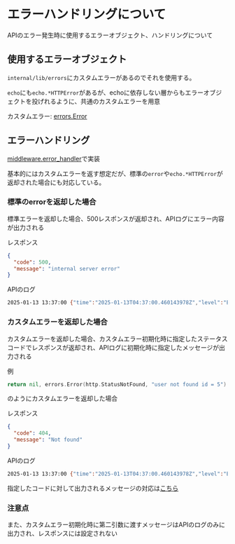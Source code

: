 # エラーハンドリングについて
APIのエラー発生時に使用するエラーオブジェクト、ハンドリングについて

## 使用するエラーオブジェクト
`internal/lib/errors`にカスタムエラーがあるのでそれを使用する。

`echo`にも`echo.*HTTPError`があるが、echoに依存しない層からもエラーオブジェクトを投げれるように、共通のカスタムエラーを用意

カスタムエラー: [errors.Error](../internal/lib/errors/errors.go)

## エラーハンドリング

[middleware.error_handler](../internal/application/middleware/error_handler.go)で実装

基本的にはカスタムエラーを返す想定だが、標準の`error`や`echo.*HTTPError`が返却された場合にも対応している。

### 標準のerrorを返却した場合
標準エラーを返却した場合、500レスポンスが返却され、APIログにエラー内容が出力される

レスポンス
```json
{
  "code": 500,
  "message": "internal server error"
}
```

APIのログ
```sh
2025-01-13 13:37:00 {"time":"2025-01-13T04:37:00.460143978Z","level":"ERROR","prefix":"echo","file":"error_handler.go","line":"22","message":"'errors.Error()'の実行内容"}
```

### カスタムエラーを返却した場合
カスタムエラーを返却した場合、カスタムエラー初期化時に指定したステータスコードでレスポンスが返却され、APIログに初期化時に指定したメッセージが出力される

例
```go
return nil, errors.Error(http.StatusNotFound, "user not found id = 5")
```
のようにカスタムエラーを返却した場合

レスポンス
```json
{
  "code": 404,
  "message": "Not found"
}
```

APIのログ
```sh
2025-01-13 13:37:00 {"time":"2025-01-13T04:37:00.460143978Z","level":"ERROR","prefix":"echo","file":"error_handler.go","line":"22","message":"[404] user not found id = 5"}
```

指定したコードに対して出力されるメッセージの対応は[こちら](https://go.dev/src/net/http/status.go)

### 注意点
また、カスタムエラー初期化時に第二引数に渡すメッセージはAPIのログのみに出力され、レスポンスには設定されない

